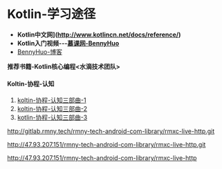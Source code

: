 # Kotlin-学习途径



- **Kotlin中文网](http://www.kotlincn.net/docs/reference/)**
- **Kotlin入门视频---[慕课网-BennyHuo](https://coding.imooc.com/class/398.html)**
- [BennyHuo-博客](https://www.bennyhuo.com/)

**推荐书籍-Kotlin核心编程<水滴技术团队>**



#### Koltin-协程-认知

1. [koltin-协程-认知三部曲-1](https://www.bilibili.com/video/av67107689)
2. [koltin-协程-认知三部曲-2](https://www.bilibili.com/video/av68241619)
3. [kotlin-协程-认知三部曲-3](https://www.bilibili.com/video/av69354029)







http://gitlab.rmny.tech/rmny-tech-android-com-library/rmxc-live-http.git

http://47.93.207.151/rmny-tech-android-com-library/rmxc-live-http.git



http://47.93.207.151/rmny-tech-android-com-library/rmxc-live-http
